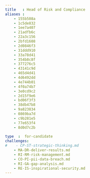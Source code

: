 ```yaml
---
title   : Head of Risk and Compliance
aliases : 
    - 155b508a
    - 1c5de832
    - 1ee7a407    
    - 21adfb6c
    - 22a3c156
    - 2bfd1608
    - 2d0846f3
    - 31ddd910
    - 33a78d41
    - 354b8c8f
    - 377276c5
    - 43141c9d
    - 465d4d41
    - 4d6492dd
    - 4e744b01
    - 4f0a74b7
    - 3e0cd9c2
    - 2d15f9e6
    - bd06f3f3
    - 38db47b8
    - 9a823834
    - 0869ba7d
    - c9b281e5
    - 77e653f4
    - 8d0d7c2b
    
type  :  for-candidate
challenges:
#    - CP-ST-strategic-thinking.md
    - MA-DR-deliver-results.md
    - RI-RM-risk-management.md
    - CO-PI-pii-data-breach.md
    - RI-GA-gap-analysis.md
    - RE-IS-inspirational-security.md
---
```

